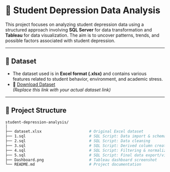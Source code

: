 # 🧠 Student Depression Data Analysis

This project focuses on analyzing student depression data using a structured approach involving **SQL Server** for data transformation and **Tableau** for data visualization. The aim is to uncover patterns, trends, and possible factors associated with student depression.

---

## 📁 Dataset

- The dataset used is in **Excel format (.xlsx)** and contains various features related to student behavior, environment, and academic stress.
- 🔗 [Download Dataset](https://example.com/student-depression-dataset.xlsx)  
  *(Replace this link with your actual dataset link)*

---

## 📂 Project Structure

```bash
student-depression-analysis/
│
├── dataset.xlsx                     # Original Excel dataset
├── 1.sql                            # SQL Script: Data import & schema creation
├── 2.sql                            # SQL Script: Data cleaning
├── 3.sql                            # SQL Script: Derived column creation
├── 4.sql                            # SQL Script: Filtering & normalization
├── 5.sql                            # SQL Script: Final data export/view
├── Dashboard.png                    # Tableau dashboard screenshot
└── README.md                        # Project documentation
